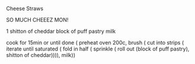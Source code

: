 Cheese Straws

SO MUCH CHEEEZ MON!

1 shitton of cheddar
block of puff pastry
milk

cook for 15min or until done (
	preheat oven 200c,
	brush (
		cut into strips (
			iterate until saturated (
				fold in half (
					sprinkle (
						roll out (block of puff pastry),
						shitton of cheddar)))),
		milk))
